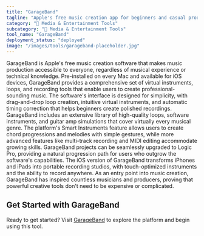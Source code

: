 ```yaml
---
title: "GarageBand"
tagline: "Apple's free music creation app for beginners and casual producers"
category: "🎵 Media & Entertainment Tools"
subcategory: "🎵 Media & Entertainment Tools"
tool_name: "GarageBand"
deployment_status: "deployed"
image: "/images/tools/garageband-placeholder.jpg"
---
```

GarageBand is Apple's free music creation software that makes music production accessible to everyone, regardless of musical experience or technical knowledge. Pre-installed on every Mac and available for iOS devices, GarageBand provides a comprehensive set of virtual instruments, loops, and recording tools that enable users to create professional-sounding music. The software's interface is designed for simplicity, with drag-and-drop loop creation, intuitive virtual instruments, and automatic timing correction that helps beginners create polished recordings. GarageBand includes an extensive library of high-quality loops, software instruments, and guitar amp simulations that cover virtually every musical genre. The platform's Smart Instruments feature allows users to create chord progressions and melodies with simple gestures, while more advanced features like multi-track recording and MIDI editing accommodate growing skills. GarageBand projects can be seamlessly upgraded to Logic Pro, providing a natural progression path for users who outgrow the software's capabilities. The iOS version of GarageBand transforms iPhones and iPads into portable recording studios, with touch-optimized instruments and the ability to record anywhere. As an entry point into music creation, GarageBand has inspired countless musicians and producers, proving that powerful creative tools don't need to be expensive or complicated.

## Get Started with GarageBand

Ready to get started? Visit [GarageBand](https://apps.apple.com/us/app/garageband/id408709785) to explore the platform and begin using this tool.
